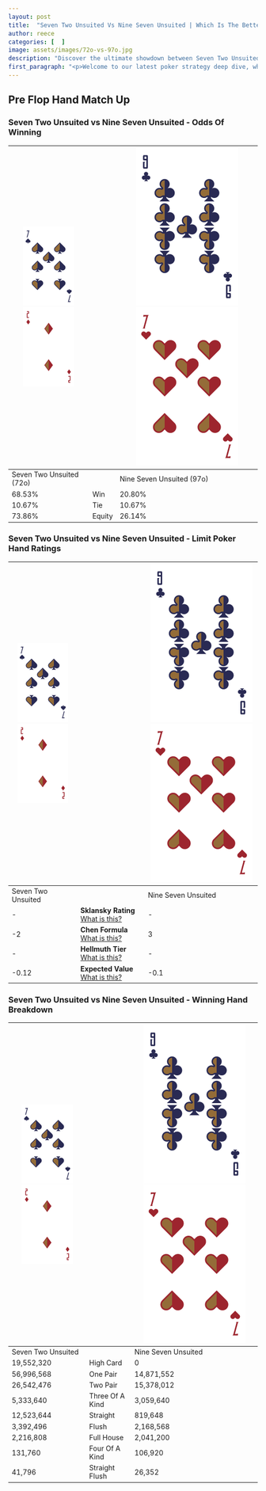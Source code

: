 ```yaml
---
layout: post
title:  "Seven Two Unsuited Vs Nine Seven Unsuited | Which Is The Better Hand In Poker? A Complete Guide"
author: reece
categories: [  ]
image: assets/images/72o-vs-97o.jpg
description: "Discover the ultimate showdown between Seven Two Unsuited and Nine Seven Unsuited in poker! Uncover the odds, strategies, and scenarios where one hand triumphs over the other. Get ready to up your poker game with this thrilling analysis."
first_paragraph: "<p>Welcome to our latest poker strategy deep dive, where we're pitting two distinct hands against each other in a high-stakes showdown: Seven Two Unsuited vs Nine Seven Unsuited.</p><p>In the dynamic world of poker, every decision counts, and knowing which hand holds the upper hand is key to your success at the table.</p><p>In this article, we'll dissect these two hands, explore the scenarios where one dominates the other, and equip you with the knowledge to make strategic choices that can tip the odds in your favor.</p><p>Get ready to unravel the intriguing dynamics of these poker hands and elevate your game to new heights.</p>"
---
```




[comment]: # (sp0)

## Pre Flop Hand Match Up

<div class="table hand-ratings" markdown="1"> 



### Seven Two Unsuited vs Nine Seven Unsuited - Odds Of Winning


    
| ![image info](assets/images/hand1/7.png) ![image info](assets/images/hand1/2o.png) |  | ![image info](assets/images/hand2/9.png) ![image info](assets/images/hand2/7o.png) |
| -------- | -------- | -------- |
| Seven Two Unsuited (72o) |  | Nine Seven Unsuited (97o) |
| 68.53% | Win | 20.80% |
| 10.67% | Tie | 10.67% |
| 73.86% | Equity | 26.14% |




[comment]: # (sp1)



### Seven Two Unsuited vs Nine Seven Unsuited - Limit Poker Hand Ratings


    
| ![image info](assets/images/hand1/7.png) ![image info](assets/images/hand1/2o.png) |  | ![image info](assets/images/hand2/9.png) ![image info](assets/images/hand2/7o.png) |
| -------- | -------- | -------- |
| Seven Two Unsuited |  | Nine Seven Unsuited |
| - | **Sklansky Rating** [What is this?](/sklansky-rating-explained) | - |
| -2 | **Chen Formula** [What is this?](/chen-formula-explained) | 3 |
| - | **Hellmuth Tier** [What is this?](/Hellmuth-tier-explained) | - |
| -0.12 | **Expected Value** [What is this?](/expected-value-explained) | -0.1 |




[comment]: # (sp2)



### Seven Two Unsuited vs Nine Seven Unsuited - Winning Hand Breakdown


    
| ![image info](assets/images/hand1/7.png) ![image info](assets/images/hand1/2o.png) |  | ![image info](assets/images/hand2/9.png) ![image info](assets/images/hand2/7o.png) |
| -------- | -------- | -------- |
| Seven Two Unsuited |  | Nine Seven Unsuited |
| 19,552,320 | High Card | 0 |
| 56,996,568 | One Pair | 14,871,552 |
| 26,542,476 | Two Pair | 15,378,012 |
| 5,333,640 | Three Of A Kind | 3,059,640 |
| 12,523,644 | Straight | 819,648 |
| 3,392,496 | Flush | 2,168,568 |
| 2,216,808 | Full House | 2,041,200 |
| 131,760 | Four Of A Kind | 106,920 |
| 41,796 | Straight Flush | 26,352 |




[comment]: # (sp3)



</div>

[comment]: # (sp4)



[comment]: # (sp5)

